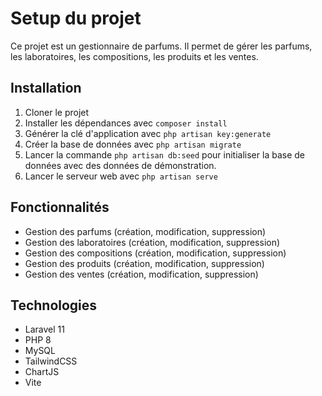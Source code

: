 # Setup du projet

Ce projet est un gestionnaire de parfums. Il permet de gérer les parfums, les laboratoires, les compositions, les produits et les ventes.

## Installation

1. Cloner le projet
2. Installer les dépendances avec `composer install`
3. Générer la clé d'application avec `php artisan key:generate`
4. Créer la base de données avec `php artisan migrate`
5. Lancer la commande `php artisan db:seed` pour initialiser la base de données avec des données de démonstration.
6. Lancer le serveur web avec `php artisan serve`

## Fonctionnalités

* Gestion des parfums (création, modification, suppression)
* Gestion des laboratoires (création, modification, suppression)
* Gestion des compositions (création, modification, suppression)
* Gestion des produits (création, modification, suppression)
* Gestion des ventes (création, modification, suppression)

## Technologies

* Laravel 11
* PHP 8
* MySQL
* TailwindCSS
* ChartJS
* Vite

